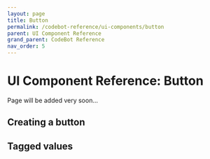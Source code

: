 ```yaml
---
layout: page
title: Button
permalink: /codebot-reference/ui-components/button
parent: UI Component Reference
grand_parent: CodeBot Reference
nav_order: 5
---
```


# UI Component Reference: Button

Page will be added very soon...


## Creating a button



## Tagged values

